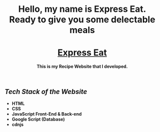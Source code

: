 <h1 align="center"><b> Hello, my name is Express Eat. Ready to give you some delectable meals <b></h1>
<h1 align="center"><a href='https://tianmeds.github.io/ExpressEat/'>Express Eat</a></h1>
<p align="center">This is my Recipe Website that I developed. </p>
<br>
  <h2><em>Tech Stack of the Website</em></h2>
<ul>
  <li>HTML</li>
  <li>CSS</li>
  <li>JavaScript Front-End & Back-end</li>
  <li>Google Script (Database) </li>
  <li>cdnjs</li>
</ul>
